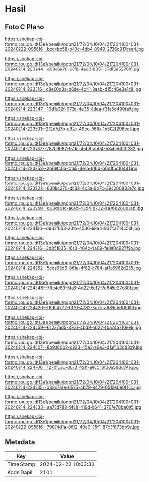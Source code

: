 # Hasil

## Foto C Plano

https://sirekap-obj-formc.kpu.go.id/13e1/pemilu/pdpr/21/72/04/10/04/2172041004031-20240222-095616--bcc4bc58-b40c-4db4-8949-2736c917cee4.jpg

https://sirekap-obj-formc.kpu.go.id/13e1/pemilu/pdpr/21/72/04/10/04/2172041004031-20240214-223244--d93e6a70-e3fb-4ad3-b351-c7d15a52761f.jpg

https://sirekap-obj-formc.kpu.go.id/13e1/pemilu/pdpr/21/72/04/10/04/2172041004031-20240214-223316--c8e00d3a-d6de-4c41-9aab-d15c46e3e1d8.jpg

https://sirekap-obj-formc.kpu.go.id/13e1/pemilu/pdpr/21/72/04/10/04/2172041004031-20240214-223347--10d1a32f-073c-4e35-8dea-f31e6d490fa9.jpg

https://sirekap-obj-formc.kpu.go.id/13e1/pemilu/pdpr/21/72/04/10/04/2172041004031-20240214-223501--2f2d7d7b-c92c-49ee-96fb-1b502f298ea3.jpg

https://sirekap-obj-formc.kpu.go.id/13e1/pemilu/pdpr/21/72/04/10/04/2172041004031-20240214-223737--28709087-97dc-45b9-ab04-58abe603f232.jpg

https://sirekap-obj-formc.kpu.go.id/13e1/pemilu/pdpr/21/72/04/10/04/2172041004031-20240214-223853--2b66fc0a-41b5-4e1a-916d-b0d1f5c10441.jpg

https://sirekap-obj-formc.kpu.go.id/13e1/pemilu/pdpr/21/72/04/10/04/2172041004031-20240214-223922--830bc270-db82-4c3a-9b7c-39d280883e7c.jpg

https://sirekap-obj-formc.kpu.go.id/13e1/pemilu/pdpr/21/72/04/10/04/2172041004031-20240214-223950--603ca61c-a8ac-4354-8732-aa768280e3ab.jpg

https://sirekap-obj-formc.kpu.go.id/13e1/pemilu/pdpr/21/72/04/10/04/2172041004031-20240214-224106--d933f653-23fb-4536-b8a4-8374a714c5df.jpg

https://sirekap-obj-formc.kpu.go.id/13e1/pemilu/pdpr/21/72/04/10/04/2172041004031-20240214-224216--3d051835-16a3-404c-9a09-fe880d927f9b.jpg

https://sirekap-obj-formc.kpu.go.id/13e1/pemilu/pdpr/21/72/04/10/04/2172041004031-20240214-224252--5cca63d6-861e-4f82-b784-af1c6962d285.jpg

https://sirekap-obj-formc.kpu.go.id/13e1/pemilu/pdpr/21/72/04/10/04/2172041004031-20240214-224346--7ffc4e83-5fa6-4d22-8c12-7e645e27c801.jpg

https://sirekap-obj-formc.kpu.go.id/13e1/pemilu/pdpr/21/72/04/10/04/2172041004031-20240214-224420--f8d04772-0f70-4782-8c7c-a689c56f6009.jpg

https://sirekap-obj-formc.kpu.go.id/13e1/pemilu/pdpr/21/72/04/10/04/2172041004031-20240214-224459--61237ad5-37c6-4bd9-a022-fba24a7f0e99.jpg

https://sirekap-obj-formc.kpu.go.id/13e1/pemilu/pdpr/21/72/04/10/04/2172041004031-20240214-224607--8b9380b2-d923-45a3-a6e3-d1af163dd3b9.jpg

https://sirekap-obj-formc.kpu.go.id/13e1/pemilu/pdpr/21/72/04/10/04/2172041004031-20240214-224708--12701cac-d673-42ff-a8c5-6fd6a38dd74b.jpg

https://sirekap-obj-formc.kpu.go.id/13e1/pemilu/pdpr/21/72/04/10/04/2172041004031-20240214-224735--03347a1e-0595-4b79-8479-0512e0e0f10c.jpg

https://sirekap-obj-formc.kpu.go.id/13e1/pemilu/pdpr/21/72/04/10/04/2172041004031-20240214-224833--aa78d788-9f98-419d-b641-3707e78ba005.jpg

https://sirekap-obj-formc.kpu.go.id/13e1/pemilu/pdpr/21/72/04/10/04/2172041004031-20240222-095616--79874d1a-8612-40c0-95f1-87c3f873bb9e.jpg


## Metadata

| Key        | Value               |
| ---------- | ------------------- |
| Time Stamp | 2024-02-22 10:03:33 |
| Kode Dapil | 2101                |



